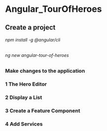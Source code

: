 ﻿# Angular_TourOfHeroes

## Create a project


   ###### npm install -g @angular/cli   

   ###### ng new angular-tour-of-heroes


### Make changes to the application

### 1 The Hero Editor

### 2 Display a List

### 3 Create a Feature Component

### 4 Add Services